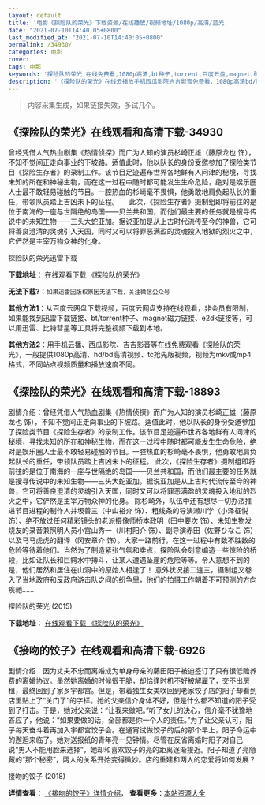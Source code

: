 ```yaml
---
layout: default
title: '电影《探险队的荣光》下载资源/在线播放/视频地址/1080p/高清/蓝光'
date: "2021-07-10T14:40:05+0800"
last_modified_at: "2021-07-10T14:40:05+0800"
permalink: /34930/
categories: 电影
cover:
tags: 电影
keywords: '探险队的荣光,在线免费看,1080p高清,bt种子,torrent,百度云盘,magnet,磁力链,迅雷下载资源'
description: '《探险队的荣光》在线云播放手机西瓜影院吉吉影音免费看，1080p高清bd/hd未删减完整版和tc抢先枪版，mkv/mp4格式，附带bt/torrent种子、magnet/磁力链、百度云盘、网盘资源迅雷下载链接'
---
```


>内容采集生成，如果链接失效，多试几个。


## 《探险队的荣光》在线观看和高清下载-34930

曾经凭借人气热血剧集《热情侦探》而广为人知的演员杉崎正雄（藤原龙也 饰），不知不觉间正走向事业的下坡路。适值此时，他以队长的身份受邀参加了探险类节目《探险生存者》的录制工作。该节目足迹遍布世界各地鲜有人问津的秘境，寻找未知的所在和神秘生物，而在这一过程中随时都可能发生生命危险，绝对是娱乐圈人士最不敢轻易碰触的节目。一腔热血的杉崎毫不畏惧，他勇敢地肩负起队长的重任，带领队员踏上吉凶未卜的征程。　　此次，《探险生存者》摄制组即将前往的是位于南海的一座与世隔绝的岛国——贝兰共和国，而他们最主要的任务就是搜寻传说中的未知生物&mdash;—三头大蛇亚加。据说亚加是从上古时代流传至今的神兽，它可将善良澄清的灵魂引入天国，同时又可以将罪恶满盈的灵魂投入地狱的烈火之中，它俨然是主宰万物众神的化身。


探险队的荣光迅雷下载

**下载地址**： [在线观看下载 《探险队的荣光》](https://www.993dy.com//vod-detail-id-14013.html) 


**无法下载?**：`如果迅雷因版权原因无法下载，关注微信公众号 `

**其他方法1**：从百度云网盘下载视频，百度云网盘支持在线观看，非会员有限制，如果能找到迅雷下载链接、bt/torrent种子、magnet磁力链接、e2dk链接等，可以用迅雷、比特彗星等工具将完整视频下载到本地。

**其他方法2**：用手机云播、西瓜影院、吉吉影音等在线免费观看《探险队的荣光》，一般提供1080p高清、hd/bd高清视频、tc抢先版视频，视频为mkv或mp4格式，不同站点视频质量和播放速度不同。


## 《探险队的荣光》在线观看和高清下载-18893

剧情介绍：曾经凭借人气热血剧集《热情侦探》而广为人知的演员杉崎正雄（藤原龙也 饰），不知不觉间正走向事业的下坡路。适值此时，他以队长的身份受邀参加了探险类节目《探险生存者》的录制工作。该节目足迹遍布世界各地鲜有人问津的秘境，寻找未知的所在和神秘生物，而在这一过程中随时都可能发生生命危险，绝对是娱乐圈人士最不敢轻易碰触的节目。一腔热血的杉崎毫不畏惧，他勇敢地肩负起队长的重任，带领队员踏上吉凶未卜的征程。   此次，《探险生存者》摄制组即将前往的是位于南海的一座与世隔绝的岛国——贝兰共和国，而他们最主要的任务就是搜寻传说中的未知生物——三头大蛇亚加。据说亚加是从上古时代流传至今的神兽，它可将善良澄清的灵魂引入天国，同时又可以将罪恶满盈的灵魂投入地狱的烈火之中，它俨然是主宰万物众神的化身。   除杉崎外，队伍中还有想尽一切办法推进节目进程的制作人井坂善三（中山裕介 饰）、粗线条的导演濑川学（小泽征悦 饰）、绝不放过任何精彩镜头的老派摄像师桥本政明（田中要次 饰）、未知生物发烧友的录音兼照明人员小宫山秀一（川村阳介 饰）、副导演赤田（佐野ひなこ 饰）以及马马虎虎的翻译（冈安章介 饰）。大家一路前行，在这一过程中有数不胜数的危险等待着他们。当然为了制造紧张气氛和卖点，探险队会刻意编造一些惊险的桥段，比如让队长和巨鳄水中搏斗，让某人遭遇坠崖的危险等等。令人意想不到的是，他们居然和居住在山洞中的原始人相逢了！   意外状况接二连三，摄制组又卷入了当地政府和反政府游击队之间的纷争里，他们的拍摄工作朝着不可预测的方向疾驰……


探险队的荣光 (2015)

**下载地址**： [在线观看下载 《探险队的荣光》](https://www.btbtdy.me/btdy/dy2660.html) 


## 《接吻的饺子》在线观看和高清下载-6926

剧情介绍：因为丈夫不忠而离婚成为单身母亲的藤田阳子被迫签订了只有很低赡养费的离婚协议。虽然她离婚的时候很干脆，却恰逢时机不好被解雇了，交不出房租，最终回到了家乡宇都宫。但是，带着独生女美咲回到老家饺子店的阳子却看到店里贴上了“关门了”的字样。她的父亲信介身体不好，但是什么都不知道的阳子受到了打击。于是，她对父亲说：“让我来做吧。”听了女儿的决心，信介毫不犹豫地答应了，他说：“如果要做的话，全部都是你一个人的责任。”为了让父亲认可，阳子每天奋斗着再加入宇都宫饺子会。在通宵试做饺子的后的那个早上，阳子命运中的邂逅来临了。她对送报纸的青年亮一见钟情。尽管在反省离婚时阳子对自己说“男人不能用脸来选择”，她却和喜欢饺子的亮的距离逐渐接近。阳子知道了亮隐藏的“那个秘密”，两人的关系开始变得微妙。店的重建和两人的恋爱将如何发展？


接吻的饺子 (2018)

**详情查看**： [《接吻的饺子》详情介绍](/movie/6926/)， **查看更多**：[本站资源大全](/movie/t/all/)

